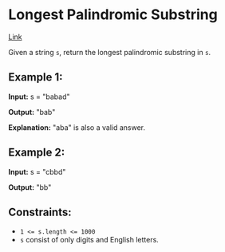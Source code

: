 # Longest Palindromic Substring

[Link](https://leetcode.com/problems/longest-palindromic-substring/description/)

Given a string `s`, return the longest palindromic substring in `s`.

## Example 1:

**Input:** s = "babad"

**Output:** "bab"

**Explanation:** "aba" is also a valid answer.

## Example 2:

**Input:** s = "cbbd"

**Output:** "bb"

## Constraints:
- `1 <= s.length <= 1000`
- `s` consist of only digits and English letters.
